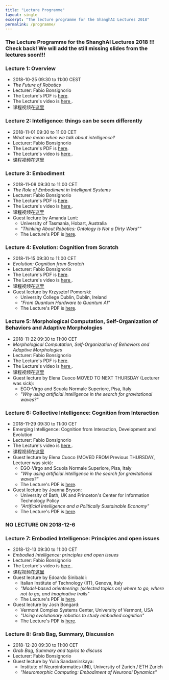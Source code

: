 ```yaml
---
title: "Lecture Programme"
layout: single
excerpt: "The lecture programme for the ShanghAI Lectures 2018"
permalink: /programme/
---
```


### The Lecture Programme for the ShanghAI Lectures 2018 !!! Check back! We will add the still missing slides from the lectures soon!!!


### Lecture 1: Overview
* 2018-10-25  09:30 to 11:00 CEST 
* *The Future of Robotics* 
* Lecturer: Fabio Bonsignorio
 * The Lecture's PDF is [here](https://shanghai-lectures.github.io/slides/Lecture01_2018ShailIntroV1.91OVERVIEWVeryShort-ilovepdf-compressed.pdf).
* The Lecture's video is <a href="https://www.youtube.com/watch?v=AUqmMlOGlpY" target="_blank">  here </a>.
* 课程视频在[这里](https://v.youku.com/v_show/id_XMzg5ODgzMjAzMg==.html?spm=a2h0j.11185381.listitem_page1.5!2~A)

### Lecture 2: Intelligence: things can be seem differently
* 2018-11-01 09:30 to 11:00 CET 
* *What we mean when we talk about intelligence?* 
* Lecturer: Fabio Bonsignorio
* The Lecture's PDF is [here](https://shanghai-lectures.github.io/slides/Lecture02_2018SlidesFabV1.1.pdf).
* The Lecture's video is <a href="https://www.youtube.com/watch?v=Tz8ue_XL2kU" target="_blank">  here </a>. 
* 课程视频在[这里](https://v.youku.com/v_show/id_XMzg5ODgzMzQ4OA==.html?spm=a2h0j.11185381.listitem_page1.5~A)

### Lecture 3: Embodiment
* 2018-11-08 09:30 to 11:00 CET 
* *The Role of Embodiment in Intelligent Systems* 
* Lecturer: Fabio Bonsignorio
* The Lecture's PDF is [here](https://shanghai-lectures.github.io/slides/Lecture3_2018Nov8EmbodimentPDF.pdf).
* The Lecture's video is <a href="https://www.youtube.com/watch?v=7bEFbFbegYA" target="_blank">  here </a>. 
* 课程视频在[这里](http://v.youku.com/v_show/id_XMzkxNTg5MTgwNA==.html?spm=a2hzp.8244740.0.0)
* Guest lecture by Amanda Lunt: 
  * University of Tasmania, Hobart, Australia
  * *"Thinking About Robotics: Ontology is Not a Dirty Word""*
  * The Lecture's PDF is [here](https://shanghai-lectures.github.io/Robots_Organisations_and_OntologyALuntNov8GuestLecture.pdf).

### Lecture 4: Evolution: Cognition from Scratch
* 2018-11-15 09:30 to 11:00 CET 
* *Evolution: Cognition from Scratch* 
* Lecturer: Fabio Bonsignorio
* The Lecture's PDF is [here](https://shanghai-lectures.github.io/slides/Lecture4_2018Nov15EvolutionCognitionFromScratchPDF.pdf).
* The Lecture's video is <a href="https://www.youtube.com/watch?v=mc7gctooccE" target="_blank">  here </a>. 
* 课程视频在[这里](https://v.youku.com/v_show/id_XMzkyMTIyNDI0MA==.html?spm=a2hzp.8244740.0.0)
* Guest lecture by Krzysztof Pomorski: 
  * University College Dublin, Dublin, Ireland
  * *"From Quantum Hardware to Quantum AI"*
  * The Lecture's PDF is [here](https://shanghai-lectures.github.io/slides/ShanghaiAI_15-11-2018_qAIKrzysztofPomorskiPDF.pdf).

### Lecture 5: Morphological Computation, Self-Organization of Behaviors and Adaptive Morphologies
* 2018-11-22 09:30 to 11:00 CET
* *Morphological Computation, Self-Organization of Behaviors and Adaptive Morphologies* 
* Lecturer: Fabio Bonsignorio
* The Lecture's PDF is [here](https://shanghai-lectures.github.io/slides/Lecture5_2018Nov22McPDF.pdf).
* The Lecture's video is <a href="https://youtu.be/axQWURwv_Oo" target="_blank">  here </a>. 
* 课程视频在[这里](https://v.youku.com/v_show/id_XMzkzNjM4MTczNg==.html?spm=a2hzp.8244740.0.0)
* Guest lecture by Elena Cuoco MOVED TO NEXT THURSDAY (Lecturer was sick): 
  * EGO-Virgo and Scuola Normale Superiore, Pisa, Italy
  * *"Why using artificial intelligence in the search for gravitational waves?"*
 
### Lecture 6: Collective Intelligence: Cognition from Interaction
* 2018-11-29 09:30 to 11:00 CET 
* Emerging Intelligence: Cognition from Interaction, Development and Evolution 
* Lecturer: Fabio Bonsignorio
* The Lecture's video is <a href="https://youtu.be/yP60L80nqQ4" target="_blank">  here </a>. 
* 课程视频在[这里](https://v.youku.com/v_show/id_XMzk0OTQ1NDIwNA==.html?spm=a2h3j.8428770.3416059.1)
* Guest lecture by Elena Cuoco (MOVED FROM Previous THURSDAY, Lecturer was sick): 
  * EGO-Virgo and Scuola Normale Superiore, Pisa, Italy
  * *"Why using artificial intelligence in the search for gravitational waves?"*
  * The Lecture's PDF is [here](https://shanghai-lectures.github.io/slides/ECuoco_MLGW.pdf).
* Guest lecture by Joanna Bryson: 
  * University of Bath, UK and Princeton's Center for Information Technology Policy
  * *"Artificial Intelligence and a Politically Sustainable Economy"*
  * The Lecture's PDF is [here](https://shanghai-lectures.github.io/slides/Bryson_ShanghAI_November_2018.pdf).
        
### NO LECTURE ON 2018-12-6

### Lecture 7: Embodied Intelligence: Principles and open issues
* 2018-12-13  09:30 to 11:00 CET
* *Embodied Intelligence: principles and open issues* 
* Lecturer: Fabio Bonsignorio  
* The Lecture's video is <a href="https://youtu.be/grF0wbqnc7c" target="_blank">  here </a>.
* 课程视频在[这里](http://v.youku.com/v_show/id_XMzk2NDIzNzkwNA==.html?spm=a2h3j.8428770.3416059.1)
* Guest lecture by Edoardo Sinibaldi: 
  * Italian Institute of Technology (IIT), Genova, Italy
  * *"Model-based orienteering: (selected topics on) where to go, where not to go, and imaginative trails"*
   * The Lecture's PDF is [here](https://shanghai-lectures.github.io/slides/Sinibaldi_ShanghAI_v13.pdf).
* Guest lecture by Josh Bongard: 
  * Vermont Complex Systems Center, University of Vermont, USA
  * *"Using evolutionary robotics to study embodied cognition"*
   * The Lecture's PDF is [here](https://shanghai-lectures.github.io/slides/2018_Bongard_ShanghAI_Lecture.pdf).
  
### Lecture  8: Grab Bag, Summary, Discussion
* 2018-12-20 09:30 to 11:00 CET
* *Grab Bag, Summary and topics to discuss* 
* Lecturer: Fabio Bonsignorio
* Guest lecture by Yulia Sandamirskaya: 
  * Institute of Neuroinformatics (INI), University of Zurich / ETH Zurich
  * *"Neuromorphic Computing: Embodiment of Neuronal Dynamics"*


